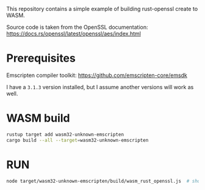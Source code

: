 This repository contains a simple example of building rust-openssl create to WASM.

Source code is taken from the OpenSSL documentation: https://docs.rs/openssl/latest/openssl/aes/index.html


# Prerequisites

Emscripten compiler toolkit: https://github.com/emscripten-core/emsdk

I have a `3.1.3` version installed, but I assume another versions will work as well.

# WASM build

```bash
rustup target add wasm32-unknown-emscripten
cargo build --all --target=wasm32-unknown-emscripten
```

# RUN

```bash
node target/wasm32-unknown-emscripten/build/wasm_rust_openssl.js  # should print "SUCCESS!"
```

